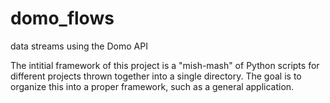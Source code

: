 # domo_flows
data streams using the Domo API

The intitial framework of this project is a "mish-mash" of
Python scripts for different projects thrown together into
a single directory. The goal is to organize this into a
proper framework, such as a general application.